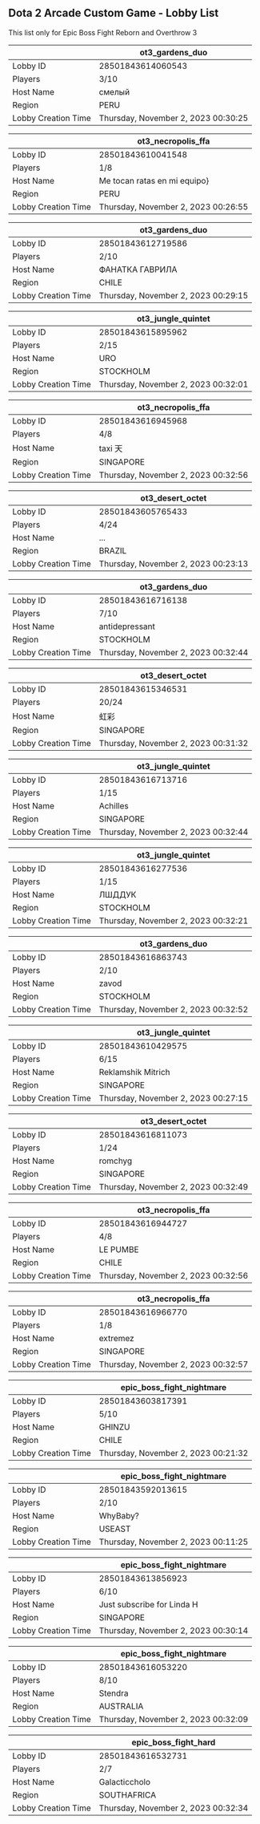 ## Dota 2 Arcade Custom Game - Lobby List

This list only for Epic Boss Fight Reborn and Overthrow 3

|  | ot3_gardens_duo |
| ------ | ------ |
| Lobby ID | 28501843614060543 |
| Players | 3/10 |
| Host Name | смелый |
| Region | PERU |
| Lobby Creation Time | Thursday, November 2, 2023 00:30:25 |


|  | ot3_necropolis_ffa |
| ------ | ------ |
| Lobby ID | 28501843610041548 |
| Players | 1/8 |
| Host Name | Me tocan ratas en mi equipo} |
| Region | PERU |
| Lobby Creation Time | Thursday, November 2, 2023 00:26:55 |


|  | ot3_gardens_duo |
| ------ | ------ |
| Lobby ID | 28501843612719586 |
| Players | 2/10 |
| Host Name | ФАНАТКА ГАВРИЛА |
| Region | CHILE |
| Lobby Creation Time | Thursday, November 2, 2023 00:29:15 |


|  | ot3_jungle_quintet |
| ------ | ------ |
| Lobby ID | 28501843615895962 |
| Players | 2/15 |
| Host Name | URO |
| Region | STOCKHOLM |
| Lobby Creation Time | Thursday, November 2, 2023 00:32:01 |


|  | ot3_necropolis_ffa |
| ------ | ------ |
| Lobby ID | 28501843616945968 |
| Players | 4/8 |
| Host Name | taxi 天 |
| Region | SINGAPORE |
| Lobby Creation Time | Thursday, November 2, 2023 00:32:56 |


|  | ot3_desert_octet |
| ------ | ------ |
| Lobby ID | 28501843605765433 |
| Players | 4/24 |
| Host Name | ... |
| Region | BRAZIL |
| Lobby Creation Time | Thursday, November 2, 2023 00:23:13 |


|  | ot3_gardens_duo |
| ------ | ------ |
| Lobby ID | 28501843616716138 |
| Players | 7/10 |
| Host Name | antidepressant |
| Region | STOCKHOLM |
| Lobby Creation Time | Thursday, November 2, 2023 00:32:44 |


|  | ot3_desert_octet |
| ------ | ------ |
| Lobby ID | 28501843615346531 |
| Players | 20/24 |
| Host Name | 虹彩 |
| Region | SINGAPORE |
| Lobby Creation Time | Thursday, November 2, 2023 00:31:32 |


|  | ot3_jungle_quintet |
| ------ | ------ |
| Lobby ID | 28501843616713716 |
| Players | 1/15 |
| Host Name | Achilles |
| Region | SINGAPORE |
| Lobby Creation Time | Thursday, November 2, 2023 00:32:44 |


|  | ot3_jungle_quintet |
| ------ | ------ |
| Lobby ID | 28501843616277536 |
| Players | 1/15 |
| Host Name | ЛШДДУК |
| Region | STOCKHOLM |
| Lobby Creation Time | Thursday, November 2, 2023 00:32:21 |


|  | ot3_gardens_duo |
| ------ | ------ |
| Lobby ID | 28501843616863743 |
| Players | 2/10 |
| Host Name | zavod |
| Region | STOCKHOLM |
| Lobby Creation Time | Thursday, November 2, 2023 00:32:52 |


|  | ot3_jungle_quintet |
| ------ | ------ |
| Lobby ID | 28501843610429575 |
| Players | 6/15 |
| Host Name | Reklamshik Mitrich |
| Region | SINGAPORE |
| Lobby Creation Time | Thursday, November 2, 2023 00:27:15 |


|  | ot3_desert_octet |
| ------ | ------ |
| Lobby ID | 28501843616811073 |
| Players | 1/24 |
| Host Name | romchyg |
| Region | SINGAPORE |
| Lobby Creation Time | Thursday, November 2, 2023 00:32:49 |


|  | ot3_necropolis_ffa |
| ------ | ------ |
| Lobby ID | 28501843616944727 |
| Players | 4/8 |
| Host Name | LE PUMBE |
| Region | CHILE |
| Lobby Creation Time | Thursday, November 2, 2023 00:32:56 |


|  | ot3_necropolis_ffa |
| ------ | ------ |
| Lobby ID | 28501843616966770 |
| Players | 1/8 |
| Host Name | extremez |
| Region | SINGAPORE |
| Lobby Creation Time | Thursday, November 2, 2023 00:32:57 |


|  | epic_boss_fight_nightmare |
| ------ | ------ |
| Lobby ID | 28501843603817391 |
| Players | 5/10 |
| Host Name | GHINZU |
| Region | CHILE |
| Lobby Creation Time | Thursday, November 2, 2023 00:21:32 |


|  | epic_boss_fight_nightmare |
| ------ | ------ |
| Lobby ID | 28501843592013615 |
| Players | 2/10 |
| Host Name | WhyBaby? |
| Region | USEAST |
| Lobby Creation Time | Thursday, November 2, 2023 00:11:25 |


|  | epic_boss_fight_nightmare |
| ------ | ------ |
| Lobby ID | 28501843613856923 |
| Players | 6/10 |
| Host Name | Just subscribe for Linda H |
| Region | SINGAPORE |
| Lobby Creation Time | Thursday, November 2, 2023 00:30:14 |


|  | epic_boss_fight_nightmare |
| ------ | ------ |
| Lobby ID | 28501843616053220 |
| Players | 8/10 |
| Host Name | Stendra |
| Region | AUSTRALIA |
| Lobby Creation Time | Thursday, November 2, 2023 00:32:09 |


|  | epic_boss_fight_hard |
| ------ | ------ |
| Lobby ID | 28501843616532731 |
| Players | 2/7 |
| Host Name | Galacticcholo |
| Region | SOUTHAFRICA |
| Lobby Creation Time | Thursday, November 2, 2023 00:32:34 |


